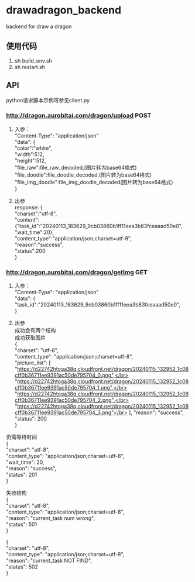 # drawadragon_backend

backend for draw a dragon

## 使用代码

  1. sh build_env.sh
  2. sh restart.sh
  
## API

python请求脚本示例可参见client.py

### <http://dragon.aurobitai.com/dragon/upload> POST

  1. 入参：</br>
  "Content-Type": "application/json"</br>
  "data": {</br>
    "color":"white",</br>
    "width":512,</br>
    "height":512, </br>
    "file_raw":file_raw_decoded,(图片转为base64格式)</br>
    "file_doodle":file_doodle_decoded,(图片转为base64格式)</br>
    "file_img_doodle":file_img_doodle_decoded(图片转为base64格式)</br>
    }</br>

  2. 出参</br>
  response: {</br>
    "charset":"utf-8",</br>
    "content":{"task_id":"20240113_183629_9cb03860b1ff11eea3b83fceaaad50e0",
           "wait_time":20},</br>
    "content_type":"application/json;charset=utf-8",</br>
    "reason":"success",</br>
    "status":200</br>
    }</br>

### <http://dragon.aurobitai.com/dragon/getImg> GET

  1. 入参：</br>
  "Content-Type": "application/json"</br>
  "data": {</br>
    "task_id":"20240113_183629_9cb03860b1ff11eea3b83fceaaad50e0",</br>
    }</br>

  2. 出参</br>
  成功会有两个结构</br>
   成功获取图片</br>
   {</br>
    "charset": "utf-8",</br>
    "content_type": "application/json;charset=utf-8",</br>
    "picture_list": [</br>
        "https://d22742htoga38q.cloudfront.net/dragon/20240115_132952_1c08cff0b36711ee9391ac50de795704_0.png",</br>
        "https://d22742htoga38q.cloudfront.net/dragon/20240115_132952_1c08cff0b36711ee9391ac50de795704_1.png",</br>
        "https://d22742htoga38q.cloudfront.net/dragon/20240115_132952_1c08cff0b36711ee9391ac50de795704_2.png",</br>
        "https://d22742htoga38q.cloudfront.net/dragon/20240115_132952_1c08cff0b36711ee9391ac50de795704_3.png"</br>
    ],
    "reason": "success",</br>
    "status": 200</br>
   }</br>

  仍需等待时间</br>
   {</br>
    "charset": "utf-8",</br>
    "content_type": "application/json;charset=utf-8",</br>
    "wait_time": 20,</br>
    "reason": "success",</br>
    "status": 201</br>
   }</br>

   失败结构</br>
   {</br>
    "charset": "utf-8",</br>
    "content_type": "application/json;charset=utf-8",</br>
    "reason": "current_task num wrong",</br>
    "status": 501</br>
   }</br>

   {</br>
    "charset": "utf-8",</br>
    "content_type": "application/json;charset=utf-8",</br>
    "reason": "current_task NOT FIND",</br>
    "status": 502</br>
   }</br>
